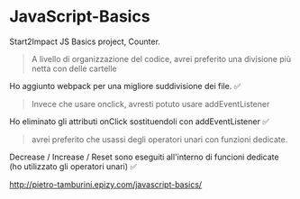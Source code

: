 # JavaScript-Basics
Start2Impact JS Basics project,
Counter.

> A livello di organizzazione del codice, avrei preferito una divisione più netta con delle cartelle  

Ho aggiunto webpack per una migliore suddivisione dei file. :white_check_mark:

> Invece che usare onclick, avresti potuto usare addEventListener  

Ho eliminato gli attributi onClick sostituendoli con addEventListener :white_check_mark:

> avrei preferito che usassi degli operatori unari con funzioni dedicate.  

Decrease / Increase / Reset sono eseguiti all'interno di funcioni dedicate (ho utilizzato gli operatori unari) :white_check_mark:
 

http://pietro-tamburini.epizy.com/javascript-basics/